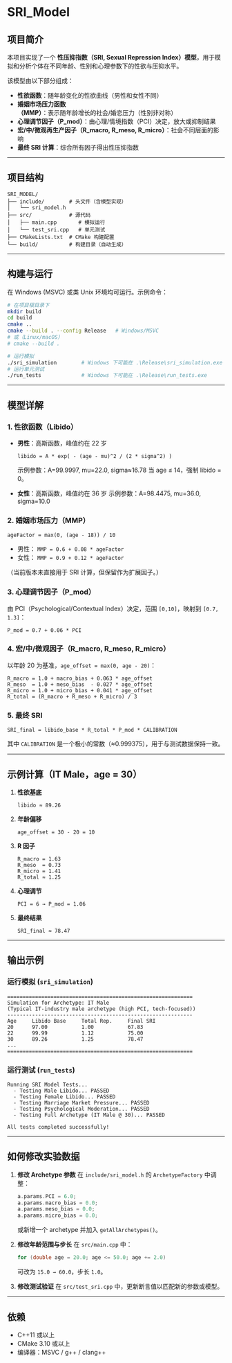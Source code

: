 # SRI_Model

## 项目简介

本项目实现了一个 **性压抑指数（SRI, Sexual Repression Index）模型**，用于模拟和分析个体在不同年龄、性别和心理参数下的性欲与压抑水平。

该模型由以下部分组成：

* **性欲函数**：随年龄变化的性欲曲线（男性和女性不同）
* **婚姻市场压力函数（MMP）**：表示随年龄增长的社会/婚恋压力（性别非对称）
* **心理调节因子（P_mod）**：由心理/情境指数（PCI）决定，放大或抑制结果
* **宏/中/微观再生产因子（R_macro, R_meso, R_micro）**：社会不同层面的影响
* **最终 SRI 计算**：综合所有因子得出性压抑指数

---

## 项目结构

```
SRI_MODEL/
├── include/        # 头文件（含模型实现）
│   └── sri_model.h
├── src/            # 源代码
│   ├── main.cpp       # 模拟运行
│   └── test_sri.cpp   # 单元测试
├── CMakeLists.txt  # CMake 构建配置
└── build/          # 构建目录（自动生成）
```

---

## 构建与运行

在 Windows (MSVC) 或类 Unix 环境均可运行。示例命令：

```bash
# 在项目根目录下
mkdir build
cd build
cmake ..
cmake --build . --config Release   # Windows/MSVC
# 或（Linux/macOS）
# cmake --build .

# 运行模拟
./sri_simulation        # Windows 下可能在 .\Release\sri_simulation.exe
# 运行单元测试
./run_tests             # Windows 下可能在 .\Release\run_tests.exe
```

---

## 模型详解

### 1. 性欲函数（Libido）

* **男性**：高斯函数，峰值约在 22 岁

  ```
  libido = A * exp( - (age - mu)^2 / (2 * sigma^2) )
  ```

  示例参数：A=99.9997, mu=22.0, sigma≈16.78
  当 age ≤ 14，强制 libido = 0。

* **女性**：高斯函数，峰值约在 36 岁
  示例参数：A=98.4475, mu=36.0, sigma=10.0

### 2. 婚姻市场压力（MMP）

```
ageFactor = max(0, (age - 18)) / 10
```

* 男性： `MMP = 0.6 + 0.08 * ageFactor`
* 女性： `MMP = 0.9 + 0.12 * ageFactor`

（当前版本未直接用于 SRI 计算，但保留作为扩展因子。）

### 3. 心理调节因子（P_mod）

由 PCI（Psychological/Contextual Index）决定，范围 `[0,10]`，映射到 `[0.7, 1.3]`：

```
P_mod = 0.7 + 0.06 * PCI
```

### 4. 宏/中/微观因子（R_macro, R_meso, R_micro）

以年龄 20 为基准，`age_offset = max(0, age - 20)`：

```
R_macro = 1.0 + macro_bias + 0.063 * age_offset
R_meso  = 1.0 + meso_bias  - 0.027 * age_offset
R_micro = 1.0 + micro_bias + 0.041 * age_offset
R_total = (R_macro + R_meso + R_micro) / 3
```

### 5. 最终 SRI

```
SRI_final = libido_base * R_total * P_mod * CALIBRATION
```

其中 `CALIBRATION` 是一个极小的常数（≈0.999375），用于与测试数据保持一致。

---

## 示例计算（IT Male，age = 30）

1. **性欲基底**

   ```
   libido ≈ 89.26
   ```

2. **年龄偏移**

   ```
   age_offset = 30 - 20 = 10
   ```

3. **R 因子**

   ```
   R_macro = 1.63
   R_meso  = 0.73
   R_micro = 1.41
   R_total ≈ 1.25
   ```

4. **心理调节**

   ```
   PCI = 6 → P_mod = 1.06
   ```

5. **最终结果**

   ```
   SRI_final ≈ 78.47
   ```

---

## 输出示例

### 运行模拟 (`sri_simulation`)

```
============================================================
Simulation for Archetype: IT Male
(Typical IT-industry male archetype (high PCI, tech-focused))
------------------------------------------------------------
Age     Libido Base     Total Rep.     Final SRI
20      97.00           1.00           67.83
22      99.99           1.12           75.00
30      89.26           1.25           78.47
...
============================================================
```

### 运行测试 (`run_tests`)

```
Running SRI Model Tests...
  - Testing Male Libido... PASSED
  - Testing Female Libido... PASSED
  - Testing Marriage Market Pressure... PASSED
  - Testing Psychological Moderation... PASSED
  - Testing Full Archetype (IT Male @ 30)... PASSED

All tests completed successfully!
```

---

## 如何修改实验数据

1. **修改 Archetype 参数**
   在 `include/sri_model.h` 的 `ArchetypeFactory` 中调整：

   ```cpp
   a.params.PCI = 6.0;
   a.params.macro_bias = 0.0;
   a.params.meso_bias = 0.0;
   a.params.micro_bias = 0.0;
   ```

   或新增一个 archetype 并加入 `getAllArchetypes()`。

2. **修改年龄范围与步长**
   在 `src/main.cpp` 中：

   ```cpp
   for (double age = 20.0; age <= 50.0; age += 2.0)
   ```

   可改为 `15.0 → 60.0`，步长 `1.0`。

3. **修改测试验证**
   在 `src/test_sri.cpp` 中，更新断言值以匹配新的参数或模型。

---

## 依赖

* C++11 或以上
* CMake 3.10 或以上
* 编译器：MSVC / g++ / clang++
